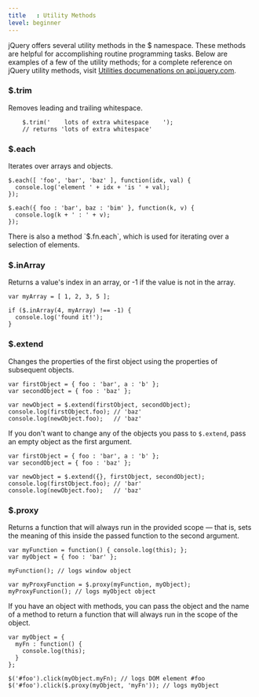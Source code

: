 ```yaml
---
title   : Utility Methods
level: beginner
---
```

jQuery offers several utility methods in the $ namespace.  These methods are
helpful for accomplishing routine programming tasks.  Below are examples of a
few of the utility methods; for a complete reference on jQuery utility methods,
visit [Utilities documenations on api.jquery.com](http://api.jquery.com/category/utilities/).

### $.trim
Removes leading and trailing whitespace.

```
    $.trim('    lots of extra whitespace    ');
    // returns 'lots of extra whitespace'
```

### $.each
Iterates over arrays and objects.

```
$.each([ 'foo', 'bar', 'baz' ], function(idx, val) {
  console.log('element ' + idx + 'is ' + val);
});

$.each({ foo : 'bar', baz : 'bim' }, function(k, v) {
  console.log(k + ' : ' + v);
});
```

<div class="note">
There is also a method `$.fn.each`, which is used for iterating over a
selection of elements.
</div>

### $.inArray
Returns a value's index in an array, or -1 if the value is not in the array.
```
var myArray = [ 1, 2, 3, 5 ];

if ($.inArray(4, myArray) !== -1) {
  console.log('found it!');
}
```

### $.extend
Changes the properties of the first object using the properties of subsequent objects.
```
var firstObject = { foo : 'bar', a : 'b' };
var secondObject = { foo : 'baz' };

var newObject = $.extend(firstObject, secondObject);
console.log(firstObject.foo); // 'baz'
console.log(newObject.foo);   // 'baz'
```

If you don't want to change any of the objects you pass to `$.extend`, pass an
empty object as the first argument.

```
var firstObject = { foo : 'bar', a : 'b' };
var secondObject = { foo : 'baz' };

var newObject = $.extend({}, firstObject, secondObject);
console.log(firstObject.foo); // 'bar'
console.log(newObject.foo);   // 'baz'
```

### $.proxy
Returns a function that will always run in the provided scope — that is, sets
the meaning of this inside the passed function to the second argument.

```
var myFunction = function() { console.log(this); };
var myObject = { foo : 'bar' };

myFunction(); // logs window object

var myProxyFunction = $.proxy(myFunction, myObject);
myProxyFunction(); // logs myObject object
```

If you have an object with methods, you can pass the object and the name of a
method to return a function that will always run in the scope of the object.

```
var myObject = {
  myFn : function() {
    console.log(this);
  }
};

$('#foo').click(myObject.myFn); // logs DOM element #foo
$('#foo').click($.proxy(myObject, 'myFn')); // logs myObject
```
